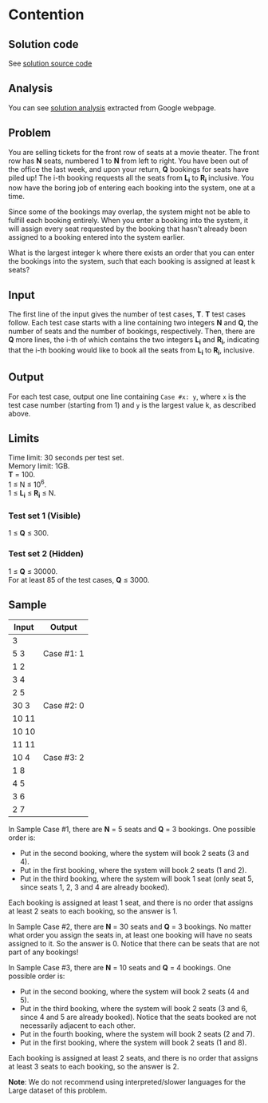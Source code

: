 # Contention

## Solution code

See [solution source code](/Round%20A/Contention/solution.js)

## Analysis

You can see [solution analysis](/Round%20A/Contention/analysis.md) extracted from Google webpage.

## Problem

You are selling tickets for the front row of seats at a movie theater. The front row has **N** seats, numbered 1 to **N** from left to right. You have been out of the office the last week, and upon your return, **Q** bookings for seats have piled up! The i-th booking requests all the seats from **L<sub>i</sub>** to **R<sub>i</sub>** inclusive. You now have the boring job of entering each booking into the system, one at a time.

Since some of the bookings may overlap, the system might not be able to fulfill each booking entirely. When you enter a booking into the system, it will assign every seat requested by the booking that hasn't already been assigned to a booking entered into the system earlier.

What is the largest integer k where there exists an order that you can enter the bookings into the system, such that each booking is assigned at least k seats?

## Input

The first line of the input gives the number of test cases, **T**. **T** test cases follow. Each test case starts with a line containing two integers **N** and **Q**, the number of seats and the number of bookings, respectively. Then, there are **Q** more lines, the i-th of which contains the two integers **L<sub>i</sub>** and **R<sub>i</sub>**, indicating that the i-th booking would like to book all the seats from **L<sub>i</sub>** to **R<sub>i</sub>**, inclusive.

## Output

For each test case, output one line containing `Case #x: y`, where `x` is the test case number (starting from 1) and `y` is the largest value k, as described above.

## Limits

Time limit: 30 seconds per test set.<br>
Memory limit: 1GB.<br>
**T** = 100.<br>
1 ≤ N ≤ 10<sup>6</sup>.<br>
1 ≤ **L<sub>i</sub>** ≤ **R<sub>i</sub>** ≤ N.

### Test set 1 (Visible)

1 ≤ **Q** ≤ 300.

### Test set 2 (Hidden)

1 ≤ **Q** ≤ 30000.<br>
For at least 85 of the test cases, **Q** ≤ 3000.

## Sample

| Input | Output     |
| ----- | ---------- |
| 3     |            |
| 5 3   | Case #1: 1 |
| 1 2   |            |
| 3 4   |            |
| 2 5   |            |
| 30 3  | Case #2: 0 |
| 10 11 |            |
| 10 10 |            |
| 11 11 |            |
| 10 4  | Case #3: 2 |
| 1 8   |            |
| 4 5   |            |
| 3 6   |            |
| 2 7   |            |

In Sample Case #1, there are **N** = 5 seats and **Q** = 3 bookings. One possible order is:

- Put in the second booking, where the system will book 2 seats (3 and 4).
- Put in the first booking, where the system will book 2 seats (1 and 2).
- Put in the third booking, where the system will book 1 seat (only seat 5, since seats 1, 2, 3 and 4 are already booked).

Each booking is assigned at least 1 seat, and there is no order that assigns at least 2 seats to each booking, so the answer is 1.

In Sample Case #2, there are **N** = 30 seats and **Q** = 3 bookings. No matter what order you assign the seats in, at least one booking will have no seats assigned to it. So the answer is 0. Notice that there can be seats that are not part of any bookings!

In Sample Case #3, there are **N** = 10 seats and **Q** = 4 bookings. One possible order is:

- Put in the second booking, where the system will book 2 seats (4 and 5).
- Put in the third booking, where the system will book 2 seats (3 and 6, since 4 and 5 are already booked). Notice that the seats booked are not necessarily adjacent to each other.
- Put in the fourth booking, where the system will book 2 seats (2 and 7).
- Put in the first booking, where the system will book 2 seats (1 and 8).

Each booking is assigned at least 2 seats, and there is no order that assigns at least 3 seats to each booking, so the answer is 2.

**Note**: We do not recommend using interpreted/slower languages for the Large dataset of this problem.
